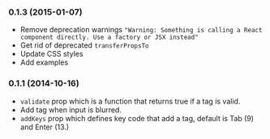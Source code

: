 ### 0.1.3 (2015-01-07)

* Remove deprecation warnings `"Warning: Something is calling a React component directly. Use a factory or JSX instead"`
* Get rid of deprecated `transferPropsTo`
* Update CSS styles
* Add examples

### 0.1.1 (2014-10-16)

* `validate` prop which is a function that returns true if a tag is valid.
* Add tag when input is blurred.
* `addKeys` prop which defines key code that add a tag, default is Tab (9) and Enter (13.)